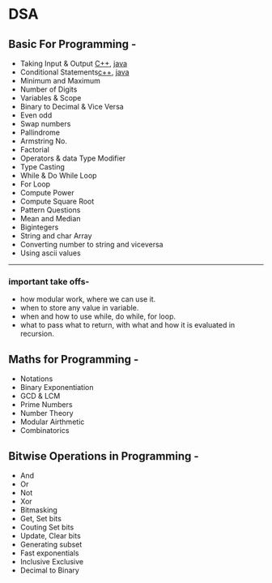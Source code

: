 # DSA

## Basic For Programming -

- Taking Input & Output [C++](https://github.com/k-nautresurrect/DSA/blob/main/CPP/BasicForProgramming/InOut.cpp), [java](https://github.com/k-nautresurrect/DSA/blob/main/JAVA/BasicForProgramming/InputOutput.java)
- Conditional Statements[c++](https://github.com/k-nautresurrect/DSA/blob/main/CPP/BasicForProgramming/CondStatement.cpp), [java](https://github.com/k-nautresurrect/DSA/blob/main/JAVA/BasicForProgramming/ConditionStatement.java)
- Minimum and Maximum
- Number of Digits
- Variables & Scope
- Binary to Decimal & Vice Versa 
- Even odd
- Swap numbers
- Pallindrome
- Armstring No.
- Factorial
- Operators & data Type Modifier
- Type Casting
- While & Do While Loop
- For Loop
- Compute Power
- Compute Square Root
- Pattern Questions
- Mean and Median
- Bigintegers
- String and char Array
- Converting number to string and viceversa
- Using ascii values

***
### important take offs- 
- how modular work, where we can use it.
- when to store any value in variable.
- when and how to use while, do while, for loop.
- what to pass what to return, with what and how it is evaluated in recursion.


## Maths for Programming -

- Notations
- Binary Exponentiation
- GCD & LCM
- Prime Numbers
- Number Theory
- Modular Airthmetic
- Combinatorics

## Bitwise Operations in Programming -

- And
- Or
- Not
- Xor
- Bitmasking
- Get, Set bits
- Couting Set bits
- Update, Clear bits
- Generating subset
- Fast exponentials
- Inclusive Exclusive
- Decimal to Binary